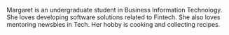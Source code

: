 Margaret is an undergraduate student in Business Information Technology. She loves developing software solutions related to Fintech. She also loves mentoring newsbies in Tech. Her hobby is cooking and collecting recipes.

